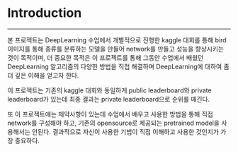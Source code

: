 # Introduction
---------------------------
본 프로젝트는 DeepLearning 수업에서 개별적으로 진행한 kaggle 대회를 통해 bird 이미지를 통해 종류를 분류하는 모델을 만들어 network를 만들고 성능을 향상시키는 것이 목적이며,
더 중요한 목적은 이 프로젝트를 통해 그동안 수업에서 배웠던 DeepLearning 알고리즘의 다양한 방법을 직접 해결하며 DeepLearning에 대하여 좀 더 깊은 이해을 얻고자 한다.

이 프로젝트는 기존의 kaggle 대회와 동일하게 public leaderboard와 private leaderboard가 있는데 최종 결과는 private leaderboard으로 순위를 매긴다.

또 이 프로젝트에는 제약사항이 있는데 수업에서 배우고 사용한 방법을 통해 직접 network를 구성해야 하고, 기존의 opensource로 제공되는 pretrained model을 사용해서는 안된다. 결과적으로 자신이 사용한 기법이 직접 이해하고 사용한 것인지가 가장 중요하다.


